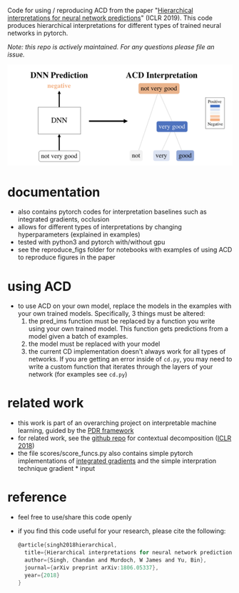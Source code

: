 Code for using / reproducing ACD from the paper "[Hierarchical interpretations for neural network predictions](https://openreview.net/pdf?id=SkEqro0ctQ)" (ICLR 2019). This code produces hierarchical interpretations for different types of trained neural networks in pytorch.

*Note: this repo is actively maintained. For any questions please file an issue.*

![](intro.png)

# documentation

- also contains pytorch codes for interpretation baselines such as integrated gradients, occlusion
- allows for different types of interpretations by changing hyperparameters (explained in examples)
- tested with python3 and pytorch with/without gpu
- see the reproduce_figs folder for notebooks with examples of using ACD to reproduce figures in the paper

# using ACD

- to use ACD on your own model, replace the models in the examples with your own trained models. Specifically, 3 things must be altered:
  1. the pred_ims function must be replaced by a function you write using your own trained model. This function gets predictions from a model given a batch of examples.
  2. the model must be replaced with your model
  3. the current CD implementation doesn't always work for all types of networks. If you are getting an error inside of `cd.py`, you may need to write a custom function that iterates through the layers of your network (for examples see `cd.py`)

# related work

- this work is part of an overarching project on interpretable machine learning, guided by the [PDR framework](https://arxiv.org/abs/1901.04592)
- for related work, see the [github repo](https://github.com/jamie-murdoch/ContextualDecomposition) for contextual decomposition ([ICLR 2018](https://openreview.net/pdf?id=rkRwGg-0Z))
- the file scores/score_funcs.py also contains simple pytorch implementations of [integrated gradients](https://arxiv.org/abs/1703.01365) and the simple interpration technique gradient * input



# reference

- feel free to use/share this code openly

- if you find this code useful for your research, please cite the following:

  ```c
  @article{singh2018hierarchical,
    title={Hierarchical interpretations for neural network predictions},
    author={Singh, Chandan and Murdoch, W James and Yu, Bin},
    journal={arXiv preprint arXiv:1806.05337},
    year={2018}
  }
  ```

  